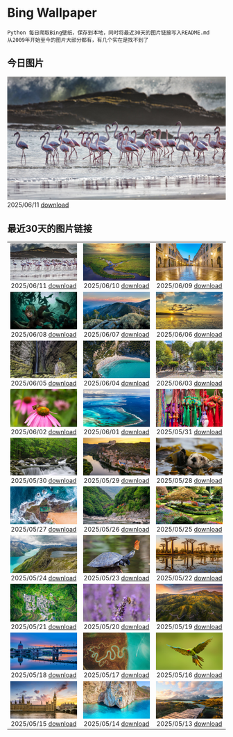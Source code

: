 # Bing Wallpaper

```
Python 每日爬取Bing壁纸，保存到本地，同时将最近30天的图片链接写入README.md
从2009年开始至今的图片大部分都有，有几个实在是找不到了
```



## 今日图片


![](./images/2025/06/11/FlamingosNamibia_ZH-CN3639748956_1920x1080_2025-06-11.jpg)2025/06/11 [download](./images/2025/06/11/FlamingosNamibia_ZH-CN3639748956_1920x1080_2025-06-11.jpg)

## 最近30天的图片链接


|      |      |      |
| :----: | :----: | :----: |
|![](./images/2025/06/11/FlamingosNamibia_ZH-CN3639748956_1920x1080_2025-06-11.jpg)2025/06/11 [download](./images/2025/06/11/FlamingosNamibia_ZH-CN3639748956_1920x1080_2025-06-11.jpg)|![](./images/2025/06/10/AerialEverglades_ZH-CN3388982881_1920x1080_2025-06-10.jpg)2025/06/10 [download](./images/2025/06/10/AerialEverglades_ZH-CN3388982881_1920x1080_2025-06-10.jpg)|![](./images/2025/06/09/DubrovnikTwilight_ZH-CN2981648854_1920x1080_2025-06-09.jpg)2025/06/09 [download](./images/2025/06/09/DubrovnikTwilight_ZH-CN2981648854_1920x1080_2025-06-09.jpg)|
|![](./images/2025/06/08/StellarSeaLions_ZH-CN2859514359_1920x1080_2025-06-08.jpg)2025/06/08 [download](./images/2025/06/08/StellarSeaLions_ZH-CN2859514359_1920x1080_2025-06-08.jpg)|![](./images/2025/06/07/PacificCrestTrail_ZH-CN9582395021_1920x1080_2025-06-07.jpg)2025/06/07 [download](./images/2025/06/07/PacificCrestTrail_ZH-CN9582395021_1920x1080_2025-06-07.jpg)|![](./images/2025/06/06/NormandyBeach_ZH-CN9312381737_1920x1080_2025-06-06.jpg)2025/06/06 [download](./images/2025/06/06/NormandyBeach_ZH-CN9312381737_1920x1080_2025-06-06.jpg)|
|![](./images/2025/06/05/FumacinhaBahia_ZH-CN9190616593_1920x1080_2025-06-05.jpg)2025/06/05 [download](./images/2025/06/05/FumacinhaBahia_ZH-CN9190616593_1920x1080_2025-06-05.jpg)|![](./images/2025/06/04/CalaLuna_ZH-CN8174946414_1920x1080_2025-06-04.jpg)2025/06/04 [download](./images/2025/06/04/CalaLuna_ZH-CN8174946414_1920x1080_2025-06-04.jpg)|![](./images/2025/06/03/BicyclesUtrecht_ZH-CN8016028978_1920x1080_2025-06-03.jpg)2025/06/03 [download](./images/2025/06/03/BicyclesUtrecht_ZH-CN8016028978_1920x1080_2025-06-03.jpg)|
|![](./images/2025/06/02/EchinaceaButterfly_ZH-CN7877489878_1920x1080_2025-06-02.jpg)2025/06/02 [download](./images/2025/06/02/EchinaceaButterfly_ZH-CN7877489878_1920x1080_2025-06-02.jpg)|![](./images/2025/06/01/GrandeTerreReef_ZH-CN7463701309_1920x1080_2025-06-01.jpg)2025/06/01 [download](./images/2025/06/01/GrandeTerreReef_ZH-CN7463701309_1920x1080_2025-06-01.jpg)|![](./images/2025/05/31/DuanwuFestivalY25_ZH-CN7343005503_1920x1080_2025-05-31.jpg)2025/05/31 [download](./images/2025/05/31/DuanwuFestivalY25_ZH-CN7343005503_1920x1080_2025-05-31.jpg)|
|![](./images/2025/05/30/LittlePigeonRiver_ZH-CN6554251943_1920x1080_2025-05-30.jpg)2025/05/30 [download](./images/2025/05/30/LittlePigeonRiver_ZH-CN6554251943_1920x1080_2025-05-30.jpg)|![](./images/2025/05/29/MiravetSpain_ZH-CN8584568741_1920x1080_2025-05-29.jpg)2025/05/29 [download](./images/2025/05/29/MiravetSpain_ZH-CN8584568741_1920x1080_2025-05-29.jpg)|![](./images/2025/05/28/KelpOtter_ZH-CN8297228161_1920x1080_2025-05-28.jpg)2025/05/28 [download](./images/2025/05/28/KelpOtter_ZH-CN8297228161_1920x1080_2025-05-28.jpg)|
|![](./images/2025/05/27/MonaValePool_ZH-CN7968271596_1920x1080_2025-05-27.jpg)2025/05/27 [download](./images/2025/05/27/MonaValePool_ZH-CN7968271596_1920x1080_2025-05-27.jpg)|![](./images/2025/05/26/Arashiyama2025_ZH-CN7836747321_1920x1080_2025-05-26.jpg)2025/05/26 [download](./images/2025/05/26/Arashiyama2025_ZH-CN7836747321_1920x1080_2025-05-26.jpg)|![](./images/2025/05/25/ButchartFlowers_ZH-CN6692930571_1920x1080_2025-05-25.jpg)2025/05/25 [download](./images/2025/05/25/ButchartFlowers_ZH-CN6692930571_1920x1080_2025-05-25.jpg)|
|![](./images/2025/05/24/JotunheimenPark_ZH-CN7417034574_1920x1080_2025-05-24.jpg)2025/05/24 [download](./images/2025/05/24/JotunheimenPark_ZH-CN7417034574_1920x1080_2025-05-24.jpg)|![](./images/2025/05/23/ButterflyTurtle_ZH-CN5706515924_1920x1080_2025-05-23.jpg)2025/05/23 [download](./images/2025/05/23/ButterflyTurtle_ZH-CN5706515924_1920x1080_2025-05-23.jpg)|![](./images/2025/05/22/BaobabAvenue_ZH-CN5217451344_1920x1080_2025-05-22.jpg)2025/05/22 [download](./images/2025/05/22/BaobabAvenue_ZH-CN5217451344_1920x1080_2025-05-22.jpg)|
|![](./images/2025/05/21/SongyangTeaGarden_ZH-CN4763170909_1920x1080_2025-05-21.jpg)2025/05/21 [download](./images/2025/05/21/SongyangTeaGarden_ZH-CN4763170909_1920x1080_2025-05-21.jpg)|![](./images/2025/05/20/HoneyBeeLavender_ZH-CN4513594236_1920x1080_2025-05-20.jpg)2025/05/20 [download](./images/2025/05/20/HoneyBeeLavender_ZH-CN4513594236_1920x1080_2025-05-20.jpg)|![](./images/2025/05/19/MountHamilton_ZH-CN4280549129_1920x1080_2025-05-19.jpg)2025/05/19 [download](./images/2025/05/19/MountHamilton_ZH-CN4280549129_1920x1080_2025-05-19.jpg)|
|![](./images/2025/05/18/ToulouseBridge_ZH-CN3930246927_1920x1080_2025-05-18.jpg)2025/05/18 [download](./images/2025/05/18/ToulouseBridge_ZH-CN3930246927_1920x1080_2025-05-18.jpg)|![](./images/2025/05/17/VeniceLagoon_ZH-CN3791408491_1920x1080_2025-05-17.jpg)2025/05/17 [download](./images/2025/05/17/VeniceLagoon_ZH-CN3791408491_1920x1080_2025-05-17.jpg)|![](./images/2025/05/16/GreenMacaw_ZH-CN3451340204_1920x1080_2025-05-16.jpg)2025/05/16 [download](./images/2025/05/16/GreenMacaw_ZH-CN3451340204_1920x1080_2025-05-16.jpg)|
|![](./images/2025/05/15/LondonParliament_ZH-CN7089923691_1920x1080_2025-05-15.jpg)2025/05/15 [download](./images/2025/05/15/LondonParliament_ZH-CN7089923691_1920x1080_2025-05-15.jpg)|![](./images/2025/05/14/SardiniaFlavia_ZH-CN6784449568_1920x1080_2025-05-14.jpg)2025/05/14 [download](./images/2025/05/14/SardiniaFlavia_ZH-CN6784449568_1920x1080_2025-05-14.jpg)|![](./images/2025/05/13/TorresChile_ZH-CN6319613148_1920x1080_2025-05-13.jpg)2025/05/13 [download](./images/2025/05/13/TorresChile_ZH-CN6319613148_1920x1080_2025-05-13.jpg)|


